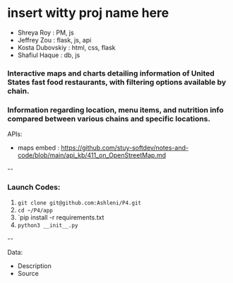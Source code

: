 # insert witty proj name here

* Shreya Roy : PM, js
* Jeffrey Zou : flask, js, api
* Kosta Dubovskiy : html, css, flask
* Shafiul Haque : db, js


### Interactive maps and charts detailing information of United States fast food restaurants, with filtering options available by chain.
### Information regarding location, menu items, and nutrition info compared between various chains and specific locations.

APIs:
* maps embed : https://github.com/stuy-softdev/notes-and-code/blob/main/api_kb/411_on_OpenStreetMap.md 

--

### Launch Codes:
1. `git clone git@github.com:Ashleni/P4.git`
2. `cd ~/P4/app`
3. `pip install -r requirements.txt
4. `python3 __init__.py`


--

Data:
* Description
* Source


